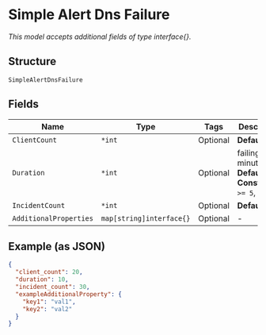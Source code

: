 
# Simple Alert Dns Failure

*This model accepts additional fields of type interface{}.*

## Structure

`SimpleAlertDnsFailure`

## Fields

| Name | Type | Tags | Description |
|  --- | --- | --- | --- |
| `ClientCount` | `*int` | Optional | **Default**: `20` |
| `Duration` | `*int` | Optional | failing within minutes<br>**Default**: `10`<br>**Constraints**: `>= 5`, `<= 60` |
| `IncidentCount` | `*int` | Optional | **Default**: `30` |
| `AdditionalProperties` | `map[string]interface{}` | Optional | - |

## Example (as JSON)

```json
{
  "client_count": 20,
  "duration": 10,
  "incident_count": 30,
  "exampleAdditionalProperty": {
    "key1": "val1",
    "key2": "val2"
  }
}
```

